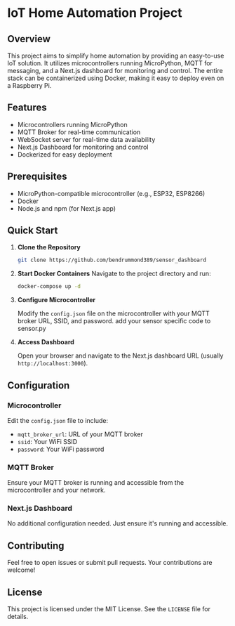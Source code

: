 # IoT Home Automation Project

## Overview

This project aims to simplify home automation by providing an easy-to-use IoT solution. It utilizes microcontrollers running MicroPython, MQTT for messaging, and a Next.js dashboard for monitoring and control. The entire stack can be containerized using Docker, making it easy to deploy even on a Raspberry Pi.

## Features

- Microcontrollers running MicroPython
- MQTT Broker for real-time communication
- WebSocket server for real-time data availability
- Next.js Dashboard for monitoring and control
- Dockerized for easy deployment

## Prerequisites

- MicroPython-compatible microcontroller (e.g., ESP32, ESP8266)
- Docker
- Node.js and npm (for Next.js app)

## Quick Start

1. **Clone the Repository**

    ```bash
    git clone https://github.com/bendrummond389/sensor_dashboard
    ```

2. **Start Docker Containers**
    Navigate to the project directory and run:

    ```bash
    docker-compose up -d
    ```

3. **Configure Microcontroller**

    Modify the `config.json` file on the microcontroller with your MQTT broker URL, SSID, and password.
    add your sensor specific code to sensor.py

4. **Access Dashboard**

    Open your browser and navigate to the Next.js dashboard URL (usually `http://localhost:3000`).

## Configuration

### Microcontroller

Edit the `config.json` file to include:

- `mqtt_broker_url`: URL of your MQTT broker
- `ssid`: Your WiFi SSID
- `password`: Your WiFi password

### MQTT Broker

Ensure your MQTT broker is running and accessible from the microcontroller and your network.

### Next.js Dashboard

No additional configuration needed. Just ensure it's running and accessible.

## Contributing

Feel free to open issues or submit pull requests. Your contributions are welcome!

## License

This project is licensed under the MIT License. See the `LICENSE` file for details.

